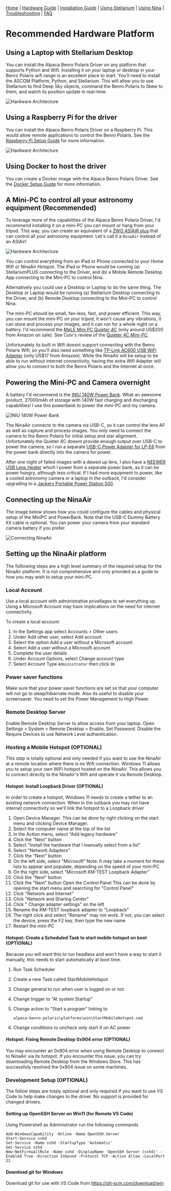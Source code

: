 [Home](../README.md) | [Hardware Guide](./hardware.md) | [Installation Guide](./installation.md) | [Using Stellarium](./stellarium.md) | [Using Nina](./nina.md) | [Troubleshooting](./troubleshooting.md) | [FAQ](./faq.md)

# Recommended Hardware Platform
## Using a Laptop with Stellarium Desktop
You can install the Alpaca Benro Polaris Driver on any platform that supports Python and Wifi. Installing it on your laptop or desktop in your Benro Polaris wifi range is an excellent place to start. You'll need to install the ASCOM Platform, Python, and Stellarium. This will allow you to use Stellarium to find Deep Sky objects, command the Benro Polaris to Skew to them, and watch its position update in real-time.

![Hardware Architecture](images/abp-hardware1.png)

## Using a Raspberry Pi for the driver
You can install the Alpaca Benro Polaris Driver on a Raspberry Pi. This would allow remote applications to control the Benro Polaris. See the [Raspberry Pi Setup Guide](./raspberrypi.md) for more information.

![Hardware Architecture](images/abp-hardware2.png)

## Using Docker to host the driver
You can create a Docker image with the Alpaca Benro Polaris Driver. See the [Docker Setup Guide](./docker.md) for more information.

## A Mini-PC to control all your astronomy equipment (Recommended)
To leverage more of the capabilities of the Alpaca Benro Polaris Driver, I'd recommend installing it on a mini-PC you can mount or hang from your tripod. This way, you can create an equivalent of a  [ZWO ASIAIR plus](https://www.zwoastro.com/product/asiair-plus/) that can control all your astronomy equipment. Let's call it a `NinaAir` instead of an ASIAir!

![Hardware Architecture](images/abp-hardware3.png)

You can control everything from an iPad or Phone connected to your Home Wifi or NinaAir Hotspot. The iPad or Phone would be running (a) StellariumPLUS connecting to the Driver, and (b) a Mobile Remote Desktop App connecting to the Mini-PC to control Nina.

Alternatively you could use a Desktop or Laptop to do the same thing. The Desktop or Laptop would be running (a) Stellarium Desktop connecting to the Driver, and (b) Remote Desktop connecting to the Mini-PC to control Nina.

The mini-PC should be small, fan-less, fast, and power efficient. This way, you can mount the mini-PC on your tripod, it won't cause any vibrations, it can store and process your images, and it can run for a whole night on a battery. I'd recommend the [MeLE Mini PC Quieter 4C](https://www.amazon.com/MeLE-Mini-Quieter-4C-Astrophotography/dp/B0CP3YL6J7) (only around US$200 from Amazon on sale). See Cuiv's review of the [Quieter 4C Mini-PC](https://www.youtube.com/watch?app=desktop&v=j8lcDyw1toQ). 


Unfortunately its built in Wifi doesnt support connecting with the Benro Polaris Wifi, so you'll also need something like [TP-Link AC600 USB WiFi Adapter](https://www.amazon.com/wireless-USB-WiFi-Adapter-PC/dp/B07P5PRK7J/) (only US$17 from Amazon). While the NinaAir will be setup to be able to run without internet connectivity, having the extra Wifi Adapter will allow you to connect to both the Benro Polaris and the Internet at once.

## Powering the Mini-PC and Camera overnight
A battery I'd recommend is the [INIU 140W Power Bank](https://www.amazon.com.au/dp/B0CB1FWNMK). What an awesome product, 27000mAh of storage with 140W fast charging and discharging capabilities! I use this powerbank to power the mini-PC and my camera. 

![INIU 140W Power Bank](images/battery.png)

The NinaAir connects to the camera via USB-C, so it can control the lens AF as well as capture and process images. You only need to connect the camera to the Benro Polaris for initial setup and star alignment. Unfortunately the Quieter 4C doesnt provide enough output over USB-C to power the camera, so I run a separate [USB-C Power Adapter for LP-E6](https://www.amazon.com.au/dp/B08PD8Z3JG) from the power bank  directly into the camera for power. 

After one night of failed images with a dewed up lens, I also have a [NEEWER USB Lens Heater](https://www.amazon.com/Telescope-Temperature-Regulator-Condensation-Astrophotography/dp/B0C6Q4YFFC) which I power from a separate power bank, as it can be power hungry, although less critical. If I had more equipment to power, like a cooled astronomy camera or a laptop in the outback, I'd consider upgrading to a [Jackery Portable Power Station 500](https://www.amazon.com.au/Jackery-Portable-Explorer-Generator-Adventure/dp/B08744R27F).

## Connecting up the NinaAir
The image below shows how you could configure the cables and physical setup of the MiniPC and PowerBank. Note that the USB-C Dummy Battery Kit cable is optional. You can power your camera from your standard camera battery if you prefer.

![Connecting NinaAir](images/abp-hardware4.jpg)

## Setting up the NinaAir platform
The folllowing steps are a high level summary of the required setup for the NinaAir platform. It is not comprehensive and only provided as a guide to how you may wish to setup your mini-PC.

### Local Account
Use a local account with administrative privellages to set everything up. Using a Microsoft Account may have implications on the need for internet connectivity. 

To create a local account:
1. In the Settings app select Accounts > Other users 
2. Under Add other user, select Add account
4. Select the option Add a user without a Microsoft account
5. Select Add a user without a Microsoft account
6. Complete the user details
7. Under Account Options, select Change account type
8. Select Account Type `Administrator` then click `OK`

### Power saver functions
Make sure that your power saver functions are set so that your computer will not go to sleep/hibernate mode. Also its useful to disable your screensaver.
You need to set the Power Management to High Power.

### Remote Desktop Server
Enable Remote Desktop Server to allow access from your laptop.
Open Settings > System > Remote Desktop > Enable, Set Password.
Disable the Require Devices to use Network Level authentication.

### Hosting a Mobile Hotspot (OPTIONAL)
This step is totally optional and only needed if you want to use the NinaAir at a remote location where there is no Wifi connection. Windows 11 allows you to setup your own WiFi hotspot hosted on the NinaAir. This allows you to connect directly to the NinaAir's Wifi and operate it via Remote Desktop.

#### Hotspot: Install Loopback Driver (OPTIONAL)
In order to create a hotspot, Windows 11 needs to create a tether to an existing network connection. When in the outback you may not have internet connectivity so we'll link the hotspot to a Loopback driver

1. Open Device Manager. This can be done by right clicking on the start menu and clicking Device Manager.
2. Select the computer name at the top of the list
3. In the Action menu, select "Add legacy hardware"
4. Click the "Next" button
5. Select "Install the hardware that I manually select from a list"
6. Select "Network Adapters"
7. Click the "Next" button
8. On the left side, select "Microsoft" Note: It may take a moment for these lists to appear and populate, depending on the speed of your mini-PC
9. On the right side, select "Microsoft KM-TEST Loopback Adapter"
10. Click the "Next" button
11. Click the "Next" button
Open the Control Panel This can be done by opening the start menu and searching for "Control Panel"
12. Click "Network and Internet"
13. Click "Network and Sharing Center"
14. Click " Change adapter settings" on the left
15. Rename the KM-TEST loopback adapter to "Loopback"
16. The right click and select "Rename" may not work. If not, you can select the device, press the F2 key, then type the new name
17. Restart the mini-PC

#### Hotspot: Create a Scheduled Task to start mobile hotspot on boot (OPTIONAL)
Because you will want this to run headless and won't have a way to start it manually, this needs to start automatically at boot time. 

1. Run Task Scheduler
2. Create a new Task called StartMobileHotspot
3. Change general to run when user is logged on or not
4. Change trigger to "At system Startup"
5. Change action to "Start a program" linking to 

   `alpaca-benro-polaris\platforms\win\StartMobileHotspot.cmd`

6. Change conditions to uncheck only start if on AC power

#### Hotspot: Fixing Remote Desktop 0x904 error (OPTIONAL)
You may encounter an 0x904 error when using Remote Desktop to connect to NinaAir via its hotspot. If you encounter this issue, you can try downloading Remote Desktop from the Windows Store. This has successfuly resolved the 0x904 issue on some machines.

### Development Setup (OPTIONAL)
The follow steps are totaly optional and only required if you want to use VS Code to help make changes to the driver.
No support is  provided for changed drivers.

#### Setting up OpenSSH Server on Win11 (for Remote VS Code)
Using Powershell as Administrator run the following commands
```
Add-WindowsCapability -Online -Name OpenSSH.Server
Start-Service sshd
Set-Service -Name sshd -StartupType 'Automatic'
Get-Service sshd
New-NetFirewallRule -Name sshd -DisplayName 'OpenSSH Server (sshd)' -Enabled True -Direction Inbound -Protocol TCP -Action Allow -LocalPort 22
```
#### Download git for Windows
Download git for use with VS Code from https://git-scm.com/download/win
